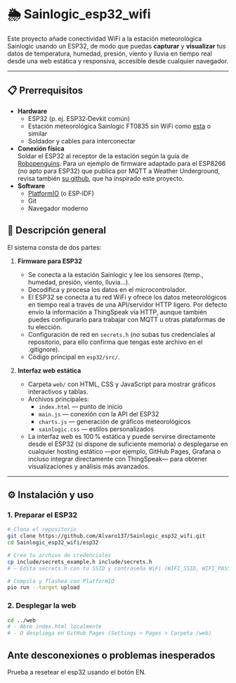 # 🌦️ Sainlogic_esp32_wifi

Este proyecto añade conectividad WiFi a la estación meteorológica Sainlogic usando un ESP32, de modo que puedas **capturar** y **visualizar** tus datos de temperatura, humedad, presión, viento y lluvia en tiempo real desde una web estática y responsiva, accesible desde cualquier navegador. 

---
## 📋 Prerrequisitos

- **Hardware**  
  - ESP32 (p. ej. ESP32‑Devkit común)  
  - Estación meteorológica Sainlogic FT0835 sin WiFi como [esta](https://www.amazon.es/Meteorol%C3%B3gica-Inal%C3%A1mbrica-Exteriores-Temperatura-Despertador/dp/B08P5VZKKJ/ref=sr_1_8?crid=3PWAMGKN7AA16&keywords=estacion%2Bmeteorologica%2Bpluviometro&qid=1695751250&refinements=p_36%3A2493684031&rnid=2493681031&s=lawn-garden&sprefix=estacion%2Bmeteorologica%2B%2Clawngarden%2C337&sr=1-8&ufe=app_do%3Aamzn1.fos.5e544547-1f8e-4072-8c08-ed563e39fc7d&th=1) o similar
  - Soldador y cables para interconectar  
- **Conexión física**  
  Soldar el ESP32 al receptor de la estación según la guía de [Robopenguins](https://www.robopenguins.com/weather-station/).
  Para un ejemplo de firmware  adaptado para el ESP8266 (no apto para ESP32) que publica por MQTT a Weather Underground, revisa también [su github](https://github.com/axlan/sainlogic-sdr), que ha inspirado este proyecto.
- **Software**  
  - [PlatformIO](https://platformio.org/) (o ESP‑IDF)  
  - Git  
  - Navegador moderno  

## 📖 Descripción general

El sistema consta de dos partes:

1. **Firmware para ESP32**  
   - Se conecta a la estación Sainlogic y lee los sensores (temp., humedad, presión, viento, lluvia…).  
   - Decodifica y procesa los datos en el microcontrolador.  
   - El ESP32 se conecta a tu red WiFi y ofrece los datos meteorológicos en tiempo real a través de una API/servidor HTTP ligero. Por defecto envío la información a ThingSpeak vía HTTP, aunque también puedes configurarlo para trabajar con MQTT u otras plataformas de tu elección.
   - Configuración de red en `secrets.h` (no subas tus credenciales al repositorio, para ello confirma que tengas este archivo en el .gitignore).  
   - Código principal en `esp32/src/`.

2. **Interfaz web estática**  
   - Carpeta `web/` con HTML, CSS y JavaScript para mostrar gráficos interactivos y tablas.  
   - Archivos principales:
     - `index.html` — punto de inicio  
     - `main.js` — conexión con la API del ESP32  
     - `charts.js` — generación de gráficos meteorológicos  
     - `sainlogic.css` — estilos personalizados  
   - La interfaz web es 100 % estática y puede servirse directamente desde el ESP32 (si dispone de suficiente memoria) o desplegarse en cualquier hosting estático —por ejemplo, GitHub Pages, Grafana o incluso integrar directamente con ThingSpeak— para obtener visualizaciones y análisis más avanzados.

---

## ⚙️ Instalación y uso

### 1. Preparar el ESP32

```bash
# Clona el repositorio
git clone https://github.com/Alvaro137/Sainlogic_esp32_wifi.git
cd Sainlogic_esp32_wifi/esp32

# Crea tu archivo de credenciales
cp include/secrets_example.h include/secrets.h
# — Edita secrets.h con tu SSID y contraseña WiFi (WIFI_SSID, WIFI_PASS), y opcionalmente tus credenciales de Thingspeak (TS_CHANNEL_ID y TS_WRITE_APIKEY).

# Compila y flashea con PlatformIO
pio run --target upload
```
### 2. Desplegar la web

```bash
cd ../web
# - Abre index.html localmente
# - O despliega en GitHub Pages (Settings > Pages > Carpeta /web)
```

## Ante desconexiones o problemas inesperados
Prueba a resetear el esp32 usando el botón EN.
